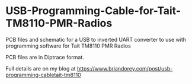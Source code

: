 # USB-Programming-Cable-for-Tait-TM8110-PMR-Radios
PCB files and schematic for a USB to inverted UART converter to use with programming software for Tait TM8110 PMR Radios

PCB files are in Diptrace format. 

Full details are on my blog at 
https://www.briandorey.com/post/usb-programming-cabletait-tm8110
